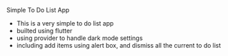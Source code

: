 Simple To Do List App

- This is a very simple to do list app
- builted using flutter
- using provider to handle dark mode settings
- including add items using alert box, and dismiss all the current to do list
